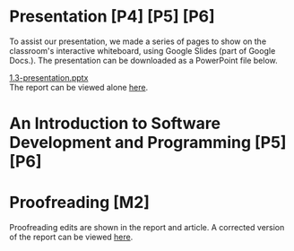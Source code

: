 # Presentation [P4] [P5] [P6]

To assist our presentation, we made a series of pages to show on the classroom's interactive whiteboard, using Google Slides (part of Google Docs.). The presentation can be downloaded as a PowerPoint file below.

<div class="f">
	<a href="/btec/file/office/1.3-presentation.pptx">1.3-presentation.pptx</a>
</div>

<!--[INCLUDE] markdown/ext/1.3-report.md -->

<div class="n">The report can be viewed alone <a href="/btec/ext/1.3-report">here</a>.</div>

# An Introduction to Software Development and Programming [P5] [P6]

<!--[INCLUDE] file/article/1.3-magazine.md -->

# Proofreading [M2]

Proofreading edits are shown in the report and article. A corrected version of the report can be viewed <a href="/btec/ext/1.3-report">here</a>.
